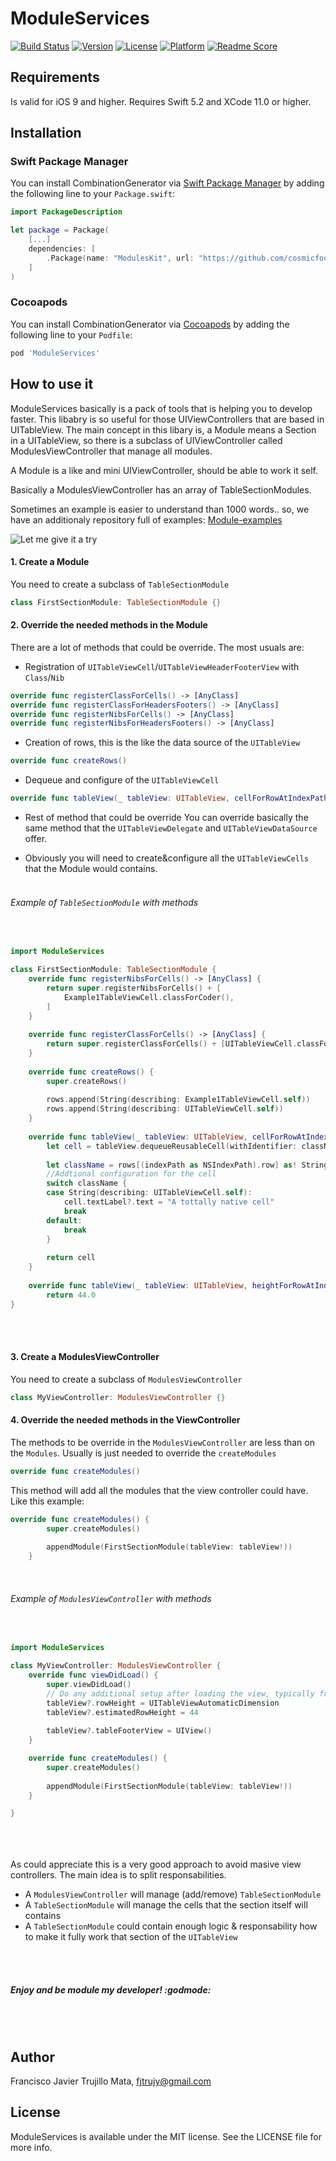 # ModuleServices

[![Build Status](https://travis-ci.org/cosmicfools/ModuleServices.svg?branch=master)](https://travis-ci.org/cosmicfools/ModuleServices)
[![Version](https://img.shields.io/cocoapods/v/ModuleServices.svg?style=flat)](http://cocoapods.org/pods/ModuleServices)
[![License](https://img.shields.io/cocoapods/l/ModuleServices.svg?style=flat)](http://cocoapods.org/pods/ModuleServices)
[![Platform](https://img.shields.io/cocoapods/p/ModuleServices.svg?style=flat)](http://cocoapods.org/pods/ModuleServices)
[![Readme Score](http://readme-score-api.herokuapp.com/score.svg?url=https://github.com/cosmicfools/moduleservices)](http://clayallsopp.github.io/readme-score?url=https://github.com/cosmicfools/moduleservices)

## Requirements

Is valid for iOS 9 and higher.
Requires Swift 5.2 and XCode 11.0 or higher.

## Installation

### Swift Package Manager

You can install CombinationGenerator via [Swift Package Manager](https://swift.org/package-manager/) by adding the following line to your `Package.swift`:

```swift
import PackageDescription

let package = Package(
    [...]
    dependencies: [
        .Package(name: "ModulesKit", url: "https://github.com/cosmicfools/ModuleServices.git", .branch("master"))
    ]
)
```

### Cocoapods

You can install CombinationGenerator via [Cocoapods](https://cocoapods.org/) by adding the following line to your `Podfile`:

```ruby
pod 'ModuleServices'
```

## How to use it

ModuleServices basically is a pack of tools that is helping you to develop faster. This libabry is so useful for those UIViewControllers that are based in UITableView.
The main concept in this libary is, a Module means a Section in a UITableView, so there is a subclass of UIViewController called ModulesViewController that manage all modules.

A Module is a like and mini UIViewController, should be able to work it self.

Basically a ModulesViewController has an array of TableSectionModules.

Sometimes an example is easier to understand than 1000 words.. so, we have an additionaly repository full of examples:
[Module-examples](https://github.com/fjtrujy/module-examples)


![Let me give it a try](https://raw.githubusercontent.com/cosmicfools/ModuleServices/master/giveATry.jpg)

#### 1. Create a Module
You need to create a subclass of `TableSectionModule`

```swift
class FirstSectionModule: TableSectionModule {}
```

#### 2. Override the needed methods in the Module
There are a lot of methods that could be override. The most usuals are: 

* Registration of `UITableViewCell`/`UITableViewHeaderFooterView` with `Class`/`Nib`
```swift
override func registerClassForCells() -> [AnyClass]
override func registerClassForHeadersFooters() -> [AnyClass]
override func registerNibsForCells() -> [AnyClass] 
override func registerNibsForHeadersFooters() -> [AnyClass] 
```

* Creation of rows, this is the like the data source of the `UITableView`
```swift
override func createRows()
```

* Dequeue and configure of the `UITableViewCell`
```swift
override func tableView(_ tableView: UITableView, cellForRowAtIndexPath indexPath: IndexPath) -> UITableViewCell
```
* Rest of method that could be override
You can override basically the same method that the `UITableViewDelegate` and `UITableViewDataSource` offer.

* Obviously you will need to create&configure all the `UITableViewCells` that the Module would contains.
<br><br>
###### Example of `TableSectionModule` with methods
<br>

```swift
import ModuleServices

class FirstSectionModule: TableSectionModule {
    override func registerNibsForCells() -> [AnyClass] {
        return super.registerNibsForCells() + [
            Example1TableViewCell.classForCoder(),
        ]
    }
    
    override func registerClassForCells() -> [AnyClass] {
        return super.registerClassForCells() + [UITableViewCell.classForCoder()]
    }
    
    override func createRows() {
        super.createRows()
        
        rows.append(String(describing: Example1TableViewCell.self))
        rows.append(String(describing: UITableViewCell.self))
    }
    
    override func tableView(_ tableView: UITableView, cellForRowAtIndexPath indexPath: IndexPath) -> UITableViewCell {
        let cell = tableView.dequeueReusableCell(withIdentifier: className, for: indexPath)
        
        let className = rows[(indexPath as NSIndexPath).row] as! String
        //Addtional configuration for the cell
        switch className {
        case String(describing: UITableViewCell.self):
            cell.textLabel?.text = "A tottally native cell"
            break
        default:
            break
        }
        
        return cell
    }
    
    override func tableView(_ tableView: UITableView, heightForRowAtIndexPath indexPath: IndexPath) -> CGFloat {
        return 44.0
}
```

<br><br>
#### 3. Create a ModulesViewController
You need to create a subclass of `ModulesViewController`
```swift
class MyViewController: ModulesViewController {}
```

#### 4. Override the needed methods in the ViewController
The methods to be override in the `ModulesViewController` are less than on the `Modules`. Usually is just needed to override the `createModules`

```swift
override func createModules()
```
This method will add all the modules that the view controller could have. Like this example:

```swift
override func createModules() {
        super.createModules()
        
        appendModule(FirstSectionModule(tableView: tableView!))
    }
```

<br>

###### Example of `ModulesViewController` with methods
<br>

```swift
import ModuleServices

class MyViewController: ModulesViewController {
    override func viewDidLoad() {
        super.viewDidLoad()
        // Do any additional setup after loading the view, typically from a nib.
        tableView?.rowHeight = UITableViewAutomaticDimension
        tableView?.estimatedRowHeight = 44
        
        tableView?.tableFooterView = UIView()
    }

    override func createModules() {
        super.createModules()
        
        appendModule(FirstSectionModule(tableView: tableView!))
    }

}

```
<br><br><br>
As could appreciate this is a very good approach to avoid masive view controllers. The main idea is to split responsabilities. 

- A `ModulesViewController` will manage (add/remove) `TableSectionModule`
- A `TableSectionModule` will manage the cells that the section itself will contains
- A `TableSectionModule` could contain enough logic & responsability how to make it fully work that section of the `UITableView`

<br><br>
##### Enjoy and be module my developer! :godmode:
<br><br>
## Author

Francisco Javier Trujillo Mata, fjtrujy@gmail.com

## License

ModuleServices is available under the MIT license. See the LICENSE file for more info.
